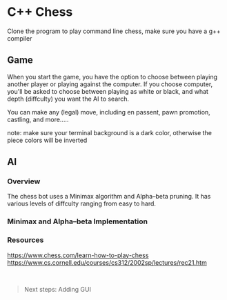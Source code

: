 # C++ Chess

Clone the program to play command line chess, make sure you have a g++ compiler

## Game
When you start the game, you have the option to choose between playing another player or playing against the computer. If you choose computer, you'll be asked to choose between playing as white or black, and what depth (diffculty) you want the AI to search.

You can make any (legal) move, including en passent, pawn promotion, castling, and more.....

note: make sure your terminal background is a dark color, otherwise the piece colors will be inverted

## AI
### Overview
The chess bot uses a Minimax algorithm and Alpha–beta pruning. It has various levels of diffculty ranging from easy to hard.
### Minimax and Alpha–beta Implementation


### Resources
https://www.chess.com/learn-how-to-play-chess <br>
https://www.cs.cornell.edu/courses/cs312/2002sp/lectures/rec21.htm


<br>

> Next steps: Adding GUI
